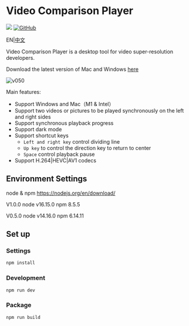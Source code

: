 # Video Comparison Player
<a href="https://github.com/bergkamp/video-comparison-player/releases/latest"> <img src="https://img.shields.io/github/v/release/bergkamp/video-comparison-player?display_name=tag"/></a>
<a href="https://github.com/bergkamp/video-comparison-player/blob/main/LICENSE"><img alt="GitHub" src="https://img.shields.io/github/license/bergkamp/video-comparison-player"></a>


EN|[中文](README-ZH.md)

Video Comparison Player is a desktop tool for video super-resolution developers. 

Download the latest version of Mac and Windows [here](https://github.com/bergkamp/video-comparison-player/releases/latest)

![v050](https://user-images.githubusercontent.com/36283/125411809-d9c2a380-e3f0-11eb-8b05-d59b7a0c8fbe.gif)


Main features:
* Support Windows and Mac（M1 & Intel）
* Support two videos or pictures to be played synchronously on the left and right sides
* Support synchronous playback progress
* Support dark mode
* Support shortcut keys
  * `Left and right key` control dividing line
  * `Up key` to control the direction key to return to center
  * `Space` control playback pause
* Support H.264|HEVC|AV1 codecs

## Environment Settings
node & npm https://nodejs.org/en/download/

V1.0.0 node v16.15.0 npm 8.5.5

V0.5.0 node v14.16.0 npm 6.14.11

## Set up
### Settings
```bash
npm install
```
### Development
```bash
npm run dev
```
### Package
```bash
npm run build
```
